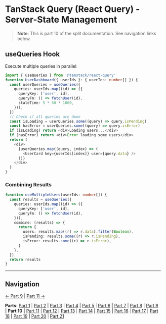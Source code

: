 # TanStack Query (React Query) - Server-State Management

> **Note**: This is part 10 of the split documentation. See navigation links below.

## useQueries Hook

Execute multiple queries in parallel:

```typescript
import { useQueries } from '@tanstack/react-query'
function UserDashboard({ userIds }: { userIds: number[] }) {
  const userQueries = useQueries({
    queries: userIds.map((id) => ({
      queryKey: ['user', id],
      queryFn: () => fetchUser(id),
      staleTime: 5 * 60 * 1000,
    })),
  })
  // Check if all queries are done
  const isLoading = userQueries.some((query) => query.isPending)
  const hasError = userQueries.some((query) => query.isError)
  if (isLoading) return <div>Loading users...</div>
  if (hasError) return <div>Error loading some users</div>
  return (
    <div>
      {userQueries.map((query, index) => (
        <UserCard key={userIds[index]} user={query.data} />
      ))}
    </div>
  )
}
```

### Combining Results

```typescript
function useMultipleUsers(userIds: number[]) {
  const results = useQueries({
    queries: userIds.map((id) => ({
      queryKey: ['user', id],
      queryFn: () => fetchUser(id),
    })),
    combine: (results) => {
      return {
        users: results.map((r) => r.data).filter(Boolean),
        isPending: results.some((r) => r.isPending),
        isError: results.some((r) => r.isError),
      }
    },
  })
  return results
}
```

---

## Navigation

[← Part 9](./09-usemutation-hook.md) | [Part 11 →](./11-useinfinitequery-hook.md)

**Parts**: [Part 1](./01-start.md) | [Part 2](./02-overview.md) | [Part 3](./03-why-tanstack-query-for-omnera.md) | [Part 4](./04-installation.md) | [Part 5](./05-basic-setup.md) | [Part 6](./06-core-concepts.md) | [Part 7](./07-usequery-hook.md) | [Part 8](./08-integration-with-effectts.md) | [Part 9](./09-usemutation-hook.md) | **Part 10** | [Part 11](./11-useinfinitequery-hook.md) | [Part 12](./12-server-side-rendering-ssr-with-hono.md) | [Part 13](./13-integration-with-better-auth.md) | [Part 14](./14-advanced-patterns.md) | [Part 15](./15-testing-with-tanstack-query.md) | [Part 16](./16-best-practices.md) | [Part 17](./17-common-pitfalls-to-avoid.md) | [Part 18](./18-performance-optimization.md) | [Part 19](./19-devtools.md) | [Part 20](./20-summary.md) | [Part 21](./21-references.md)
